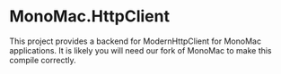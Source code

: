 # MonoMac.HttpClient

This project provides a backend for ModernHttpClient for MonoMac applications. It is likely you will need our fork of MonoMac
to make this compile correctly.
